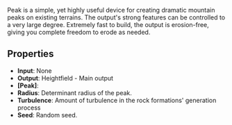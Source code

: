 

Peak is a simple, yet highly useful device for creating dramatic mountain peaks on existing terrains. The output's strong features can be controlled to a very large degree. Extremely fast to build, the output is erosion-free, giving you complete freedom to erode as needed. 

## Properties
- **Input**: None
- **Output**: Heightfield - Main output
- **[Peak]**: 
- **Radius**: Determinant radius of the peak.
- **Turbulence**: Amount of turbulence in the rock formations' generation process
- **Seed**: Random seed.


